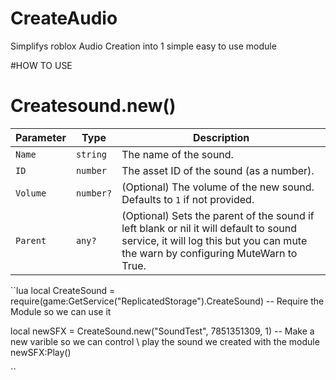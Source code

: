 # CreateAudio
Simplifys roblox Audio Creation into 1 simple easy to use module

#HOW TO USE
# Createsound.new()

| **Parameter** | **Type**   | **Description**                                                                                                               |
|---------------|------------|-------------------------------------------------------------------------------------------------------------------------------|
| `Name`        | `string`   | The name of the sound.                                                                                                        |
| `ID`          | `number`   | The asset ID of the sound (as a number).                                                                                      |
| `Volume`      | `number?`  | (Optional) The volume of the new sound. Defaults to `1` if not provided.                                                      |
| `Parent`      | `any?`     | (Optional) Sets the parent of the sound if left blank or nil it will default to sound service, it will log this but you can mute the warn by configuring MuteWarn to True.  |


``lua
local CreateSound = require(game:GetService("ReplicatedStorage").CreateSound) -- Require the Module so we can use it

local newSFX = CreateSound.new("SoundTest", 7851351309, 1)  -- Make a new varible so we can control \ play the sound we created with the module
newSFX:Play()

``
